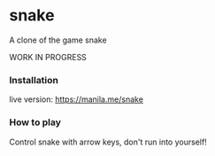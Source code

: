 # snake
A clone of the game snake

WORK IN PROGRESS

### Installation
live version: https://manila.me/snake

### How to play
Control snake with arrow keys, don't run into yourself!
